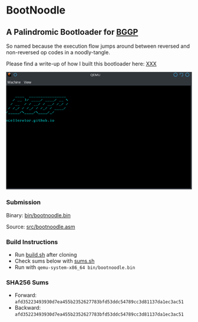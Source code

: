 # BootNoodle
## A Palindromic Bootloader for [BGGP](https://n0.lol/bggp/)

So named because the execution flow jumps around between reversed and non-reversed op codes in a noodly-tangle.

Please find a write-up of how I built this bootloader here: [XXX](xxx)

![alt text](./bootnoodle.png "BootNoodle")

### Submission

Binary: [bin/bootnoodle.bin](bin/bootnoodle.bin)

Source: [src/bootnoodle.asm](src/bootnoodle.asm)

### Build Instructions

* Run [build.sh](build.sh) after cloning
* Check sums below with [sums.sh](sums.sh)
* Run with `qemu-system-x86_64 bin/bootnoodle.bin`

### SHA256 Sums

* Forward:	`afd35223493930d7ea455b2352627783bfd53ddc54789cc3d81137da1ec3ac51`
* Backward:	`afd35223493930d7ea455b2352627783bfd53ddc54789cc3d81137da1ec3ac51`
